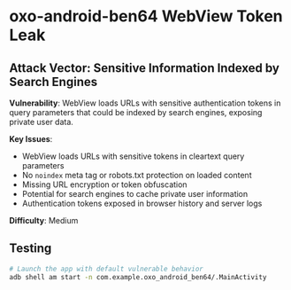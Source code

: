 # oxo-android-ben64 WebView Token Leak

## Attack Vector: Sensitive Information Indexed by Search Engines

**Vulnerability**: WebView loads URLs with sensitive authentication tokens in query parameters that could be indexed by search engines, exposing private user data.

**Key Issues**:
- WebView loads URLs with sensitive tokens in cleartext query parameters
- No `noindex` meta tag or robots.txt protection on loaded content
- Missing URL encryption or token obfuscation
- Potential for search engines to cache private user information
- Authentication tokens exposed in browser history and server logs

**Difficulty**: Medium

## Testing

```bash
# Launch the app with default vulnerable behavior
adb shell am start -n com.example.oxo_android_ben64/.MainActivity
```